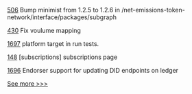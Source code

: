 
[506](https://github.com/hyperledger-labs/blockchain-carbon-accounting/pull/506) Bump minimist from 1.2.5 to 1.2.6 in /net-emissions-token-network/interface/packages/subgraph

[430](https://github.com/hyperledger/cello/pull/430) Fix voulume mapping

[1697](https://github.com/hyperledger/aries-cloudagent-python/pull/1697) platform target in run tests.

[148](https://github.com/hyperledger/firefly-ui/pull/148) [subscriptions] subscriptions page

[1696](https://github.com/hyperledger/aries-cloudagent-python/pull/1696) Endorser support for updating DID endpoints on ledger


[See more >>>](https://start-here.hyperledger.org/pull-requests)
